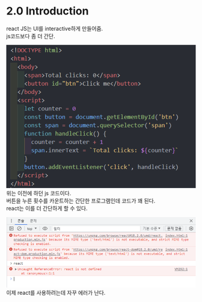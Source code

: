 # 2.0 Introduction

react JS는 UI를 interactive하게 만들어줌.  
js코드보다 좀 더 간단.

![js code](image.png)
위는 이전에 하던 js 코드이다.  
버튼을 누른 횟수를 카운트하는 간단한 프로그램인데 코드가 꽤 된다.  
react는 이를 더 간단하게 할 수 있다.

![react CDN 에러](image-1.png)  
이제 react를 사용하려는데 자꾸 에러가 난다.
